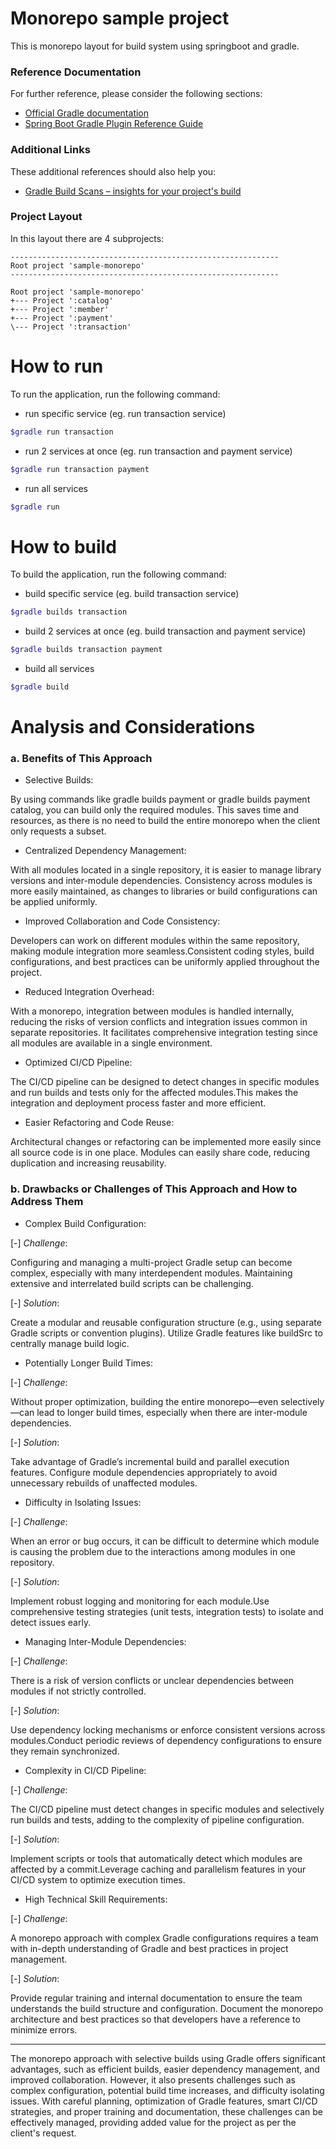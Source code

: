 # Monorepo sample project

This is monorepo layout for build system using springboot and gradle. 

### Reference Documentation

For further reference, please consider the following sections:

* [Official Gradle documentation](https://docs.gradle.org)
* [Spring Boot Gradle Plugin Reference Guide](https://docs.spring.io/spring-boot/3.4.2/gradle-plugin)

### Additional Links

These additional references should also help you:

* [Gradle Build Scans – insights for your project's build](https://scans.gradle.com#gradle)

### Project Layout

In this layout there are 4 subprojects:

```text
------------------------------------------------------------
Root project 'sample-monorepo'
------------------------------------------------------------

Root project 'sample-monorepo'
+--- Project ':catalog'
+--- Project ':member'
+--- Project ':payment'
\--- Project ':transaction'
```

# How to run

To run the application, run the following command:

* run specific service (eg. run transaction service)

```bash
$gradle run transaction
```

* run 2 services at once (eg. run transaction and payment service)

```bash
$gradle run transaction payment
```

* run all services

```bash
$gradle run
```

# How to build

To build the application, run the following command:

* build specific service (eg. build transaction service)

```bash
$gradle builds transaction
```

* build 2 services at once (eg. build transaction and payment service)

```bash
$gradle builds transaction payment
```

* build all services

```bash
$gradle build
```

# Analysis and Considerations

### a. Benefits of This Approach 

* Selective Builds:

By using commands like gradle builds payment or gradle builds payment catalog, you can build only the required modules. This saves time and resources, as there is no need to build the entire monorepo when the client only requests a subset.

* Centralized Dependency Management:

With all modules located in a single repository, it is easier to manage library versions and inter-module dependencies. Consistency across modules is more easily maintained, as changes to libraries or build configurations can be applied uniformly.

* Improved Collaboration and Code Consistency:

Developers can work on different modules within the same repository, making module integration more seamless.Consistent coding styles, build configurations, and best practices can be uniformly applied throughout the project.

* Reduced Integration Overhead:

With a monorepo, integration between modules is handled internally, reducing the risks of version conflicts and integration issues common in separate repositories. It facilitates comprehensive integration testing since all modules are available in a single environment.

* Optimized CI/CD Pipeline:

The CI/CD pipeline can be designed to detect changes in specific modules and run builds and tests only for the affected modules.This makes the integration and deployment process faster and more efficient.

* Easier Refactoring and Code Reuse:

Architectural changes or refactoring can be implemented more easily since all source code is in one place.
Modules can easily share code, reducing duplication and increasing reusability.


### b. Drawbacks or Challenges of This Approach and How to Address Them

* Complex Build Configuration:

[-] *Challenge*:

Configuring and managing a multi-project Gradle setup can become complex, especially with many interdependent modules. Maintaining extensive and interrelated build scripts can be challenging.

[-] *Solution*:

Create a modular and reusable configuration structure (e.g., using separate Gradle scripts or convention plugins). Utilize Gradle features like buildSrc to centrally manage build logic.

* Potentially Longer Build Times:

[-] *Challenge*:

Without proper optimization, building the entire monorepo—even selectively—can lead to longer build times, especially when there are inter-module dependencies.

[-] *Solution*:

Take advantage of Gradle’s incremental build and parallel execution features. Configure module dependencies appropriately to avoid unnecessary rebuilds of unaffected modules.

* Difficulty in Isolating Issues:

[-] *Challenge*:

When an error or bug occurs, it can be difficult to determine which module is causing the problem due to the interactions among modules in one repository.

[-] *Solution*:

Implement robust logging and monitoring for each module.Use comprehensive testing strategies (unit tests, integration tests) to isolate and detect issues early.

* Managing Inter-Module Dependencies:

[-] *Challenge*:

There is a risk of version conflicts or unclear dependencies between modules if not strictly controlled.

[-] *Solution*:

Use dependency locking mechanisms or enforce consistent versions across modules.Conduct periodic reviews of dependency configurations to ensure they remain synchronized.

* Complexity in CI/CD Pipeline:

[-] *Challenge*:

The CI/CD pipeline must detect changes in specific modules and selectively run builds and tests, adding to the complexity of pipeline configuration.

[-] *Solution*:

Implement scripts or tools that automatically detect which modules are affected by a commit.Leverage caching and parallelism features in your CI/CD system to optimize execution times.

* High Technical Skill Requirements:

[-] *Challenge*:

A monorepo approach with complex Gradle configurations requires a team with in-depth understanding of Gradle and best practices in project management.

[-] *Solution*:

Provide regular training and internal documentation to ensure the team understands the build structure and configuration. Document the monorepo architecture and best practices so that developers have a reference to minimize errors.

------------------------------------------------------------

The monorepo approach with selective builds using Gradle offers significant advantages, such as efficient builds, easier dependency management, and improved collaboration. However, it also presents challenges such as complex configuration, potential build time increases, and difficulty isolating issues. With careful planning, optimization of Gradle features, smart CI/CD strategies, and proper training and documentation, these challenges can be effectively managed, providing added value for the project as per the client's request.

